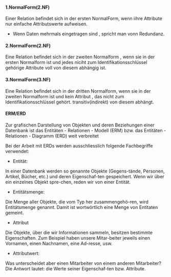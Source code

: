 #### 1.NormalForm(2.NF)
Einer Relation befindet sich in der ersten NormalForm, wenn iihre Attribute nur einfache Attributswerte aufweisen.
- Wenn Daten mehrmals eingetragen sind , spricht man vonn Redundanz.

#### 2.NormalForm(2.NF)
Eine Relation befindet sich in der zweiten Normalform , wenn sie in der ersten Normalform ist und jedes niciht zum Identifikationsschlüssel gehörige Attribute voll von diesem abhängig ist.
#### 3.NormalForm(3.NF)
Eine Relation befindet sich in der dritten Normalform, wenn sie in der zweiten Normalform ist und kein Attribut , das nicht zum Identifikationsschlüssel gehört. transitiv(indirekt) von diesem abhängt.
 #### ERM/ERD

Zur grafischen Darstellung von Objekten und deren Beziehungen einer Datenbank ist das Entitäten - Relationen - Modell (ERM) bzw. das Entitäten - Relationen - Diagramm (ERD) weit verbreitet

Bei der Arbeit mit ERDs werden ausschliesslich folgende Fachbegriffe verwendet:

-  Entität:

In einer Datenbank werden so genannte Objekte (Gegens-tände, Personen, Artikel, Bücher, etc.) und deren Eigenschaf-ten gespeichert. Wenn wir über ein einzelnes Objekt spre-chen, reden wir von einer Entität.

- Entitätsmenge:

Die Menge aller Objekte, die vom Typ her zusammengehö-ren, wird Entitätsmenge genannt. Damit ist wortwörtlich eine Menge von Entitaten gemeint.

- Attribut

Die Objekte, über die wir Informationen sammeln, besitzen bestimmte Eigenschaften. Zum Beispiel haben unsere Mitar-beiter jeweils einen Vornamen, einen Nachnamen, eine Ad-resse, usw.

- Attributwert:

Was unterscheidet aber einen Mitarbeiter von einem anderen Mitarbeiter? Die Antwort lautet: die Werte seiner Eigenschaf-ten bzw. Attribute.
